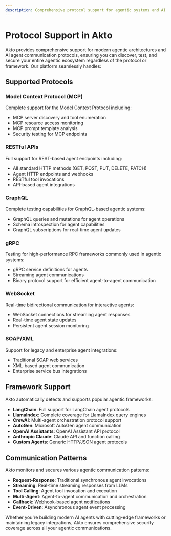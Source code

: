 ```yaml
---
description: Comprehensive protocol support for agentic systems and AI agent communication.
---
```


# Protocol Support in Akto

Akto provides comprehensive support for modern agentic architectures and AI agent communication protocols, ensuring you can discover, test, and secure your entire agentic ecosystem regardless of the protocol or framework. Our platform seamlessly handles:

## Supported Protocols

### Model Context Protocol (MCP)
Complete support for the Model Context Protocol including:
- MCP server discovery and tool enumeration
- MCP resource access monitoring
- MCP prompt template analysis
- Security testing for MCP endpoints

### RESTful APIs
Full support for REST-based agent endpoints including:
- All standard HTTP methods (GET, POST, PUT, DELETE, PATCH)
- Agent HTTP endpoints and webhooks
- RESTful tool invocations
- API-based agent integrations

### GraphQL
Complete testing capabilities for GraphQL-based agentic systems:
- GraphQL queries and mutations for agent operations
- Schema introspection for agent capabilities
- GraphQL subscriptions for real-time agent updates

### gRPC
Testing for high-performance RPC frameworks commonly used in agentic systems:
- gRPC service definitions for agents
- Streaming agent communications
- Binary protocol support for efficient agent-to-agent communication

### WebSocket
Real-time bidirectional communication for interactive agents:
- WebSocket connections for streaming agent responses
- Real-time agent state updates
- Persistent agent session monitoring

### SOAP/XML
Support for legacy and enterprise agent integrations:
- Traditional SOAP web services
- XML-based agent communication
- Enterprise service bus integrations

## Framework Support

Akto automatically detects and supports popular agentic frameworks:

- **LangChain**: Full support for LangChain agent protocols
- **LlamaIndex**: Complete coverage for LlamaIndex query engines
- **CrewAI**: Multi-agent orchestration protocol support
- **AutoGen**: Microsoft AutoGen agent communication
- **OpenAI Assistants**: OpenAI Assistant API protocol
- **Anthropic Claude**: Claude API and function calling
- **Custom Agents**: Generic HTTP/JSON agent protocols

## Communication Patterns

Akto monitors and secures various agentic communication patterns:

- **Request-Response**: Traditional synchronous agent invocations
- **Streaming**: Real-time streaming responses from LLMs
- **Tool Calling**: Agent tool invocation and execution
- **Multi-Agent**: Agent-to-agent communication and orchestration
- **Callback**: Webhook-based agent notifications
- **Event-Driven**: Asynchronous agent event processing

Whether you're building modern AI agents with cutting-edge frameworks or maintaining legacy integrations, Akto ensures comprehensive security coverage across all your agentic communications.
